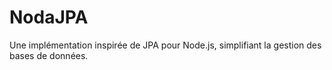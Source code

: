 # NodaJPA
Une implémentation inspirée de JPA pour Node.js, simplifiant la gestion des bases de données.
